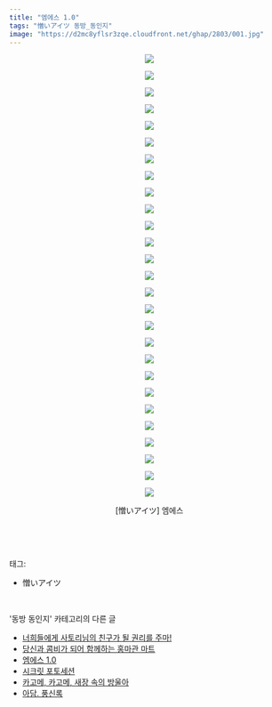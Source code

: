 ```yaml
---
title: "엠에스 1.0"
tags: "憎いアイツ 동방_동인지"
image: "https://d2mc8yflsr3zqe.cloudfront.net/ghap/2803/001.jpg"
---
```

<div class="article">
<p style="text-align: center; clear: none; float: none;"><img src="{{ site.imgserver2 }}/ghap/2803/001.jpg"/></p>
<p style="text-align: center; clear: none; float: none;"><img src="{{ site.imgserver2 }}/ghap/2803/002.jpg"/></p>
<p style="text-align: center; clear: none; float: none;"><img src="{{ site.imgserver2 }}/ghap/2803/003.jpg"/></p>
<p style="text-align: center; clear: none; float: none;"><img src="{{ site.imgserver2 }}/ghap/2803/004.jpg"/></p>
<p style="text-align: center; clear: none; float: none;"><img src="{{ site.imgserver2 }}/ghap/2803/005.jpg"/></p>
<p style="text-align: center; clear: none; float: none;"><img src="{{ site.imgserver2 }}/ghap/2803/006.jpg"/></p>
<p style="text-align: center; clear: none; float: none;"><img src="{{ site.imgserver2 }}/ghap/2803/007.jpg"/></p>
<p style="text-align: center; clear: none; float: none;"><img src="{{ site.imgserver2 }}/ghap/2803/008.jpg"/></p>
<p style="text-align: center; clear: none; float: none;"><img src="{{ site.imgserver2 }}/ghap/2803/009.jpg"/></p>
<p style="text-align: center; clear: none; float: none;"><img src="{{ site.imgserver2 }}/ghap/2803/010.jpg"/></p>
<p style="text-align: center; clear: none; float: none;"><img src="{{ site.imgserver2 }}/ghap/2803/011.jpg"/></p>
<p style="text-align: center; clear: none; float: none;"><img src="{{ site.imgserver2 }}/ghap/2803/012.jpg"/></p>
<p style="text-align: center; clear: none; float: none;"><img src="{{ site.imgserver2 }}/ghap/2803/013.jpg"/></p>
<p style="text-align: center; clear: none; float: none;"><img src="{{ site.imgserver2 }}/ghap/2803/014.jpg"/></p>
<p style="text-align: center; clear: none; float: none;"><img src="{{ site.imgserver2 }}/ghap/2803/015.jpg"/></p>
<p style="text-align: center; clear: none; float: none;"><img src="{{ site.imgserver2 }}/ghap/2803/016.jpg"/></p>
<p style="text-align: center; clear: none; float: none;"><img src="{{ site.imgserver2 }}/ghap/2803/017.jpg"/></p>
<p style="text-align: center; clear: none; float: none;"><img src="{{ site.imgserver2 }}/ghap/2803/018.jpg"/></p>
<p style="text-align: center; clear: none; float: none;"><img src="{{ site.imgserver2 }}/ghap/2803/019.jpg"/></p>
<p style="text-align: center; clear: none; float: none;"><img src="{{ site.imgserver2 }}/ghap/2803/020.jpg"/></p>
<p style="text-align: center; clear: none; float: none;"><img src="{{ site.imgserver2 }}/ghap/2803/021.jpg"/></p>
<p style="text-align: center; clear: none; float: none;"><img src="{{ site.imgserver2 }}/ghap/2803/022.jpg"/></p>
<p style="text-align: center; clear: none; float: none;"><img src="{{ site.imgserver2 }}/ghap/2803/023.jpg"/></p>
<p style="text-align: center; clear: none; float: none;"><img src="{{ site.imgserver2 }}/ghap/2803/024.jpg"/></p>
<p style="text-align: center; clear: none; float: none;"><img src="{{ site.imgserver2 }}/ghap/2803/025.jpg"/></p>
<p style="text-align: center; clear: none; float: none;"><img src="{{ site.imgserver2 }}/ghap/2803/026.jpg"/></p>
<p style="text-align: center; clear: none; float: none;"><img src="{{ site.imgserver2 }}/ghap/2803/027.jpg"/></p>
<p style="text-align: center; clear: none; float: none;">[憎いアイツ] 엠에스</p>
<p><br/></p>
</div><br/>
<div class="tagTrail">
<p>태그: </p>
<ul>
<li>憎いアイツ</li>
</ul>
</div><br/>
<div class="another">
<p>'동방 동인지' 카테고리의 다른 글</p>
<ul>
<li><a href="/ghap_2805">너희들에게 사토리님의 친구가 될 권리를 주마!</a></li>
<li><a href="/ghap_2804">당신과 콤비가 되어 함께하는 홍마관 마트</a></li>
<li><a href="/ghap_2803">엠에스 1.0</a></li>
<li><a href="/ghap_2802">시크릿 포토세션</a></li>
<li><a href="/ghap_2801">카고메, 카고메, 새장 속의 방울아</a></li>
<li><a href="/ghap_2800">아담. 풍신록</a></li>
</ul>
</div><br/>
<div class="cb_module cb_fluid">
<div class="cb_wrt cb_profile">
</div><!-- commentList close -->
</div><br/>
